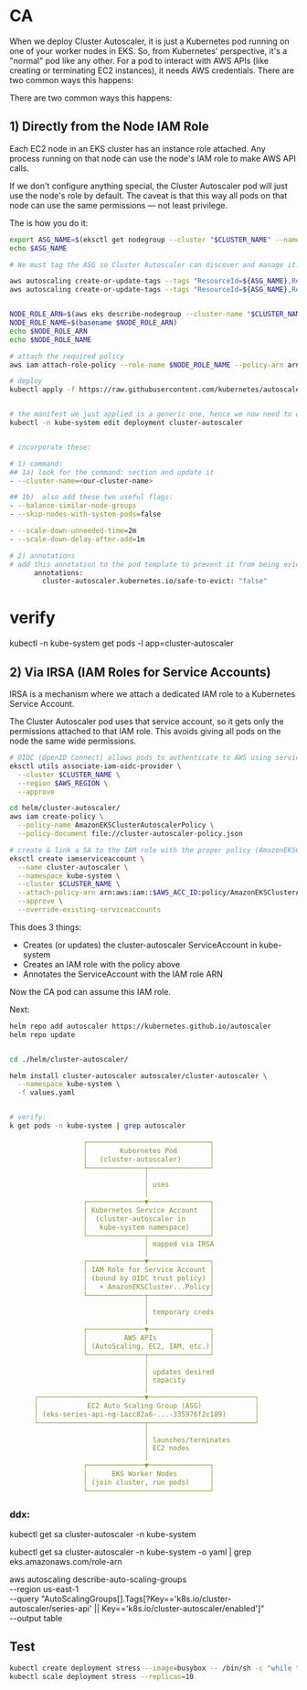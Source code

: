 
# CA

When we deploy Cluster Autoscaler, it is just a Kubernetes pod running on one of your worker nodes in EKS. So, from Kubernetes' perspective, it's a "normal" pod like any other.
For a pod to interact with AWS APIs (like creating or terminating EC2 instances), it needs AWS credentials. There are two common ways this happens:

There are two common ways this happens:

## 1) Directly from the Node IAM Role

Each EC2 node in an EKS cluster has an instance role attached. Any process running on that node can use the node's IAM role to make AWS API calls.

If we don't configure anything special, the Cluster Autoscaler pod will just use the node's role by default. The caveat is that this way all pods on that node can use the same permissions — not least privilege.

The is how you do it:
```sh
export ASG_NAME=$(eksctl get nodegroup --cluster "$CLUSTER_NAME" --name "$NODEGROUP_NAME" -o json | jq -r '.[0].AutoScalingGroupName')
echo $ASG_NAME

# We must tag the ASG so Cluster Autoscaler can discover and manage it:

aws autoscaling create-or-update-tags --tags "ResourceId=${ASG_NAME},ResourceType=auto-scaling-group,Key=eks:cluster-autoscaler/enabled,Value=true,PropagateAtLaunch=true"
aws autoscaling create-or-update-tags --tags "ResourceId=${ASG_NAME},ResourceType=auto-scaling-group,Key=eks:cluster-autoscaler/${CLUSTER_NAME},Value=owned,PropagateAtLaunch=true"


NODE_ROLE_ARN=$(aws eks describe-nodegroup --cluster-name "$CLUSTER_NAME" --nodegroup-name "$NODEGROUP_NAME" --query "nodegroup.nodeRole" --output text)
NODE_ROLE_NAME=$(basename $NODE_ROLE_ARN)
echo $NODE_ROLE_ARN
echo $NODE_ROLE_NAME

# attach the required policy
aws iam attach-role-policy --role-name $NODE_ROLE_NAME --policy-arn arn:aws:iam::aws:policy/AutoScalingFullAccess
```

```sh
# deploy
kubectl apply -f https://raw.githubusercontent.com/kubernetes/autoscaler/cluster-autoscaler-1.32.0/cluster-autoscaler/cloudprovider/aws/examples/cluster-autoscaler-autodiscover.yaml


# the manifest we just applied is a generic one, hence we now need to customize the deployment: 
kubectl -n kube-system edit deployment cluster-autoscaler


# incorporate these: 

# 1) command:
## 1a) look for the command: section and update it
- --cluster-name=<our-cluster-name>

## 1b)  also add these two useful flags:
- --balance-similar-node-groups
- --skip-nodes-with-system-pods=false

- --scale-down-unneeded-time=2m
- --scale-down-delay-after-add=1m

# 2) annotations
# add this annotation to the pod template to prevent it from being evicted:
      annotations:
        cluster-autoscaler.kubernetes.io/safe-to-evict: "false"
```

# verify

kubectl -n kube-system get pods -l app=cluster-autoscaler


## 2) Via IRSA (IAM Roles for Service Accounts)

IRSA is a mechanism where we attach a dedicated IAM role to a Kubernetes Service Account.

The Cluster Autoscaler pod uses that service account, so it gets only the permissions attached to that IAM role. This avoids giving all pods on the node the same wide permissions.


```sh
# OIDC (OpenID Connect) allows pods to authenticate to AWS using service accounts (IRSA).
eksctl utils associate-iam-oidc-provider \
  --cluster $CLUSTER_NAME \
  --region $AWS_REGION \
  --approve

cd helm/cluster-autoscaler/
aws iam create-policy \
  --policy-name AmazonEKSClusterAutoscalerPolicy \
  --policy-document file://cluster-autoscaler-policy.json

# create & link a SA to the IAM role with the proper policy (AmazonEKSClusterAutoscalerPolicy) via IRSA
eksctl create iamserviceaccount \
  --name cluster-autoscaler \
  --namespace kube-system \
  --cluster $CLUSTER_NAME \
  --attach-policy-arn arn:aws:iam::$AWS_ACC_ID:policy/AmazonEKSClusterAutoscalerPolicy \
  --approve \
  --override-existing-serviceaccounts

```
This does 3 things:
- Creates (or updates) the cluster-autoscaler ServiceAccount in kube-system
- Creates an IAM role with the policy above
- Annotates the ServiceAccount with the IAM role ARN

Now the CA pod can assume this IAM role.

Next:

```sh
helm repo add autoscaler https://kubernetes.github.io/autoscaler
helm repo update


cd ./helm/cluster-autoscaler/

helm install cluster-autoscaler autoscaler/cluster-autoscaler \
  --namespace kube-system \
  -f values.yaml


# verify:
k get pods -n kube-system | grep autoscaler
```

```yaml
                  ┌──────────────────────────────┐
                  │        Kubernetes Pod        │
                  │   (cluster-autoscaler)       │
                  └──────────────┬───────────────┘
                                 │
                                 │ uses
                                 │
                  ┌──────────────▼───────────────┐
                  │ Kubernetes Service Account   │
                  │  (cluster-autoscaler in      │
                  │   kube-system namespace)     │
                  └──────────────┬───────────────┘
                                 │ mapped via IRSA
                                 │
                  ┌──────────────▼───────────────┐
                  │ IAM Role for Service Account │
                  │ (bound by OIDC trust policy) │
                  │   + AmazonEKSCluster...Policy│
                  └──────────────┬───────────────┘
                                 │
                                 │ temporary creds
                                 │
                  ┌──────────────▼───────────────┐
                  │         AWS APIs             │
                  │ (AutoScaling, EC2, IAM, etc.)│
                  └──────────────┬───────────────┘
                                 │
                                 │ updates desired
                                 │ capacity
                                 │
      ┌──────────────────────────▼──────────────────────────┐
      │            EC2 Auto Scaling Group (ASG)             │
      │ (eks-series-api-ng-1acc82a6-...-335976f2c189)       │
      └──────────────────────────┬──────────────────────────┘
                                 │
                                 │ launches/terminates
                                 │ EC2 nodes
                                 │
                  ┌──────────────▼───────────────┐
                  │      EKS Worker Nodes        │
                  │ (join cluster, run pods)     │
                  └──────────────────────────────┘


```

### ddx:
kubectl get sa cluster-autoscaler -n kube-system

kubectl get sa cluster-autoscaler -n kube-system -o yaml | grep eks.amazonaws.com/role-arn


aws autoscaling describe-auto-scaling-groups \
  --region us-east-1 \
  --query "AutoScalingGroups[].Tags[?Key=='k8s.io/cluster-autoscaler/series-api' || Key=='k8s.io/cluster-autoscaler/enabled']" \
  --output table


## Test

```sh
kubectl create deployment stress --image=busybox -- /bin/sh -c "while true; do sleep 30; done"
kubectl scale deployment stress --replicas=10

```
